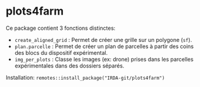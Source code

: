 # plots4farm

Ce package contient 3 fonctions distinctes:

- `create_aligned_grid` : Permet de créer une grille sur un polygone (`sf`).
- `plan.parcelle` : Permet de créer un plan de parcelles à partir des coins des blocs du dispositif expérimental.
- `img_per_plots` : Classe les images (ex: drone) prises dans les parcelles expérimentales dans des dossiers séparés.

Installation: `remotes::install_package("IRDA-git/plots4farm")`
